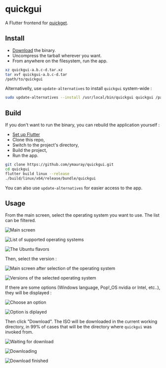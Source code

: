 # quickgui

A Flutter frontend for [quickget](https://github.com/wimpysworld/quickemu).

## Install

* [Download](https://github.com/ymauray/quickgui/releases/) the binary.
* Uncompress the tarball wherever you want.
* From anywhere on the filesystem, run the app.

```bash
xz quickgui-a.b.c-d.tar.xz
tar xvf quickgui-a.b.c-d.tar
/path/to/quickgui
```

Alternativelly, use `update-alternatives` to install `quickgui` system-wide :

```bash
sudo update-alternatives --install /usr/local/bin/quickgui quickgui /path/to/quickgui 50
```

## Build

If you don't want to run the binary, you can rebuild the application yourself :

* [Set up Flutter](https://ubuntu.com/blog/getting-started-with-flutter-on-ubuntu)
* Clone this repo,
* Switch to the project's directory,
* Build the project,
* Run the app.

```bash
git clone https://github.com/ymauray/quickgui.git
cd quickgui
flutter build linux --release
./build/linux/x64/release/bundle/quickgui
```

You can also use `update-alternatives` for easier access to the app.

## Usage

From the main screen, select the operating system you want to use. The list can be filtered.


![Main screen](./assets/github/screenshot1.png)

![List of supported operating systems](./assets/github/screenshot2.png)

![The Ubuntu flavors](./assets/github/screenshot3.png)

Then, select the version :

![Main screen after selection of the operating system](./assets/github/screenshot4.png)

![Versions of the selected operating system](./assets/github/screenshot5.png)

If there are some options (Windows language, Pop!_OS nvidia or Intel, etc..), they will be displayed :

![Choose an option](./assets/github/screenshot8.png)

![Option is diplayed](./assets/github/screenshot9.png)

Then click "Download". The ISO will be downloaded in the current working directory, in 99% of cases that will be the directory where `quickgui` was invoked from.

![Waiting for download](./assets/github/screenshot10.png)

![Downloading](./assets/github/screenshot11.png)

![Download finished](./assets/github/screenshot12.png)

